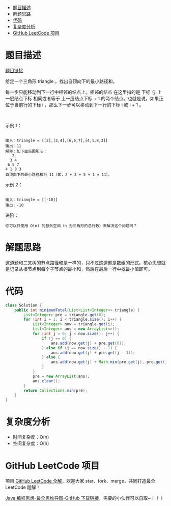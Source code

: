 
- [题目描述](#题目描述)
- [解题思路](#解题思路)
- [代码](#代码)
- [复杂度分析](#复杂度分析)
- [GitHub LeetCode 项目](#github-leetcode-项目)

# 题目描述

[题目链接](https://leetcode-cn.com/problems/triangle/)

给定一个三角形 triangle ，找出自顶向下的最小路径和。

每一步只能移动到下一行中相邻的结点上。相邻的结点 在这里指的是 下标 与 上一层结点下标 相同或者等于 上一层结点下标 + 1 的两个结点。也就是说，如果正位于当前行的下标 i ，那么下一步可以移动到下一行的下标 i 或 i + 1 。

 

示例 1：

```

输入：triangle = [[2],[3,4],[6,5,7],[4,1,8,3]]
输出：11
解释：如下面简图所示：
   2
  3 4
 6 5 7
4 1 8 3
自顶向下的最小路径和为 11（即，2 + 3 + 5 + 1 = 11）。

```

示例 2：

```

输入：triangle = [[-10]]
输出：-10

```

进阶：

	你可以只使用 O(n) 的额外空间（n 为三角形的总行数）来解决这个问题吗？

# 解题思路

这道题和二叉树的节点路径和是一样的，只不过这道题是数组的形式。核心思想就是记录从根节点到每个子节点的最小和，然后在最后一行中找最小值即可。

# 代码

```java
class Solution {
    public int minimumTotal(List<List<Integer>> triangle) {
        List<Integer> pre = triangle.get(0);
        for (int i = 1; i < triangle.size(); i++) {
            List<Integer> now = triangle.get(i);
            List<Integer> ans = new ArrayList<>();
            for (int j = 0; j < now.size(); j++) {
                if (j == 0) {
                    ans.add(now.get(j) + pre.get(0));
                } else if (j == now.size() - 1) {
                    ans.add(now.get(j) + pre.get(j - 1));
                } else {
                    ans.add(now.get(j) + Math.min(pre.get(j), pre.get(j - 1)));
                }
            }
            pre = new ArrayList(ans);
            ans.clear();
        }
        return Collections.min(pre);
    }
}
```

# 复杂度分析

- 时间复杂度：O(n)
- 空间复杂度：O(n)

# GitHub LeetCode 项目

项目 [GitHub LeetCode 全解](https://github.com/LjyYano/LeetCode)，欢迎大家 star、fork、merge，共同打造最全 LeetCode 题解！

[Java 编程思想-最全思维导图-GitHub 下载链接](https://github.com/LjyYano/Thinking_in_Java_MindMapping)，需要的小伙伴可以自取~！！！